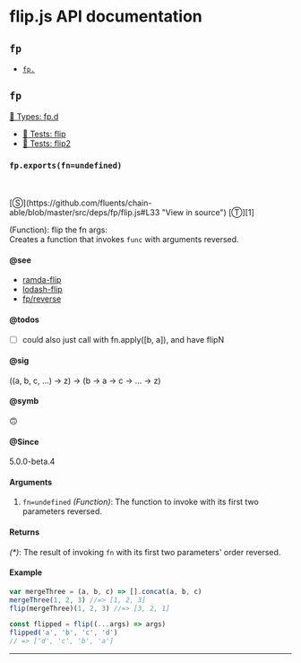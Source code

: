 # flip.js API documentation

<!-- div class="toc-container" -->

<!-- div -->

## `fp`
* <a href="#fp-prototype-"  data-meta="exports fn undefined a b c z b a c"  data-call="exports fn undefined"  data-category="Function"  data-description="Function flip the fn args br Creates a function that invokes func with arguments reversed"  data-member="fp"  data-see="href https github com ramda ramda blob master src flip js label ramda flip href https github com lodash lodash blob 4 2 1 npm packages lodash flip index js label lodash flip href https github com fluents chain able blob master src deps fp reverse js label fp reverse"  data-todos="could also just call with fn apply b a and have flipN"  data-all="meta n exports fn undefined n a b c z b a c call exports fn undefined category Function description Function flip the fn args br Creates a function that invokes func with arguments reversed name member fp see href https github com ramda ramda blob master src flip js label ramda flip href https github com lodash lodash blob 4 2 1 npm packages lodash flip index js label lodash flip href https github com fluents chain able blob master src deps fp reverse js label fp reverse notes todos could also just call with fn apply b a and have flipN n klassProps" >`fp.`</a>

<!-- /div -->

<!-- /div -->

<!-- div class="doc-container" -->

<!-- div -->

## `fp`

<!-- div -->

<a href="https://github.com/fluents/chain-able/blob/master/typings/fp.d.ts">🌊  Types: fp.d</a>&nbsp;

* <a href="https://github.com/fluents/chain-able/blob/master/test/fp/flip.js">🔬  Tests: flip</a>&nbsp;
* <a href="https://github.com/fluents/chain-able/blob/master/test/fp/flip2.js">🔬  Tests: flip2</a>&nbsp;

<h3 id="fp-prototype-" data-member="fp" data-category="Function" data-name="flip"><code>fp.exports(fn=undefined)</code></h3>
<br>
<br>
[&#x24C8;](https://github.com/fluents/chain-able/blob/master/src/deps/fp/flip.js#L33 "View in source") [&#x24C9;][1]

(Function): flip the fn args:<br> Creates a function that invokes `func` with arguments reversed.


#### @see 

* <a href="https://github.com/ramda/ramda/blob/master/src/flip.js" >ramda-flip</a>
* <a href="https://github.com/lodash/lodash/blob/4.2.1-npm-packages/lodash.flip/index.js" >lodash-flip</a>
* <a href="https://github.com/fluents/chain-able/blob/master/src/deps/fp/reverse.js" >fp/reverse</a>

#### @todos 

- [ ] could also just call with fn.apply([b, a]), and have flipN
 

#### @sig 

((a, b, c, ...) -> z) -> (b -> a -> c -> ... -> z) 

#### @symb 

🙃 

#### @Since
5.0.0-beta.4

#### Arguments
1. `fn=undefined` *(Function)*: The function to invoke with its first two parameters reversed.

#### Returns
*(&#42;)*: The result of invoking `fn` with its first two parameters' order reversed.

#### Example
```js
var mergeThree = (a, b, c) => [].concat(a, b, c)
mergeThree(1, 2, 3) //=> [1, 2, 3]
flip(mergeThree)(1, 2, 3) //=> [3, 2, 1]

const flipped = flip((...args) => args)
flipped('a', 'b', 'c', 'd')
// => ['d', 'c', 'b', 'a']

```
---

<!-- /div -->

<!-- /div -->

<!-- /div -->

 [1]: #fp "Jump back to the TOC."
